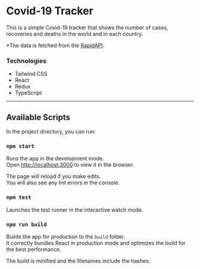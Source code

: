 # Covid-19 Tracker

This is a simple Covid-19 tracker that shows the number of cases, recoveries and deaths in the world and in each country.

*The data is fetched from the [RapidAPI]( https://rapidapi.com/axisbits-axisbits-default/api/covid-19-statistics/).

### Technologies
- Tailwind CSS
- React
- Redux
- TypeScript

<hr />

## Available Scripts

In the project directory, you can run:

### `npm start`

Runs the app in the development mode.\
Open [http://localhost:3000](http://localhost:3000) to view it in the browser.

The page will reload if you make edits.\
You will also see any lint errors in the console.

### `npm test`

Launches the test runner in the interactive watch mode.

### `npm run build`

Builds the app for production to the `build` folder.\
It correctly bundles React in production mode and optimizes the build for the best performance.

The build is minified and the filenames include the hashes.
